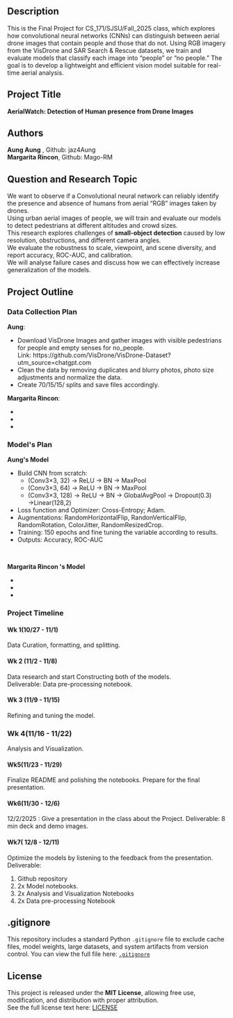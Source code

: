 ## Description
This is the Final Project for CS_171/SJSU/Fall_2025 class, which explores how convolutional neural networks (CNNs) can distinguish between aerial drone images that contain people and those that do not. Using RGB imagery from the VisDrone and SAR Search & Rescue datasets, we train and evaluate models that classify each image into “people” or “no people.” The goal is to develop a lightweight and efficient vision model suitable for real-time aerial analysis.

## Project Title
**AerialWatch: Detection of Human presence from Drone Images**

## Authors
**Aung Aung** , Github: jaz4Aung <br>
**Margarita Rincon**, Github: Mago-RM

## Question and Research Topic
We want to observe if a Convolutional neural network can reliably identify the presence and absence of humans from aerial “RGB”  images taken by drones. <br>
Using urban aerial images of people, we will train and evaluate our models to detect pedestrians at different altitudes and crowd sizes. <br>
This research explores challenges of **small-object detection** caused by low resolution, obstructions, and different camera angles.<br>
We evaluate the robustness to scale, viewpoint, and scene diversity, and report accuracy, ROC-AUC, and calibration.<br>
We will analyse failure cases and discuss how we can effectively increase generalization of the models.


## Project Outline
### Data Collection Plan

**Aung**: 
<ul>
<li>Download VisDrone Images and gather images with visible pedestrians for  people and empty senses for no_people.<br> Link: https://github.com/VisDrone/VisDrone-Dataset?utm_source=chatgpt.com</li>
<li> Clean the data by removing duplicates and blurry photos, photo size adjustments and normalize the data.</li>
<li>Create 70/15/15/ splits and save files accordingly. </li>
</ul>

**Margarita Rincon**: 
<ul>
<li>  </li>
<li>  </li>
<li>  </li>

</ul>

### Model's Plan 

**Aung's Model**
<ul>
<li>Build CNN from scratch: 
<ul><li>(Conv3×3, 32) → ReLU → BN → MaxPool</li> 
       <li>(Conv3×3, 64) → ReLU → BN → MaxPool</li>
       <li>(Conv3×3, 128) → ReLU → BN → GlobalAvgPool → Dropout(0.3) →Linear(128,2) </li>
</ul>
<li>Loss function and Optimizer: Cross-Entropy; Adam.</li> 
<li>Augmentations: RandomHorizontalFlip, RandonVerticalFlip, RandomRotation, ColorJitter, RandomResizedCrop.</li>
<li> Training: 150 epochs and fine tuning the variable according to results.</li>
<li>Outputs: Accuracy, ROC-AUC</li>
</ul><br>

**Margarita Rincon 's Model**

<ul>
<li>  </li>
<li>  </li>
<li>  </li>

</ul>

### Project Timeline

#### Wk 1(10/27 - 11/1)
Data Curation, formatting, and splitting.

#### Wk 2 (11/2 - 11/8)
Data research and start Constructing both of the models. <br>
Deliverable: Data pre-processing notebook.

#### Wk 3 (11/9 - 11/15)
Refining and tuning the model.
### Wk 4(11/16 - 11/22)
Analysis and Visualization.

#### Wk5(11/23 - 11/29)
Finalize README and polishing the notebooks. Prepare for the final presentation.

#### Wk6(11/30 - 12/6)
12/2/2025 : Give a presentation in the class about the Project. 
Deliverable: 8 min deck and demo images.

#### Wk7( 12/8 - 12/11)
Optimize the models by listening to the feedback from the presentation.<br>
Deliverable: 
<ol>
<li>Github repository</li>
<li>2x Model notebooks.</li>
<li>2x Analysis and Visualization Notebooks</li>
<li>2x Data pre-processing Notebook</li>
</ol>

## .gitignore
This repository includes a standard Python `.gitignore` file to exclude cache files, model weights, large datasets, and system artifacts from version control.
You can view the full file here: [`.gitignore`](./.gitignore)

## License
This project is released under the **MIT License**, allowing free use, modification, and distribution with proper attribution.  
See the full license text here: [LICENSE](./LICENSE)

